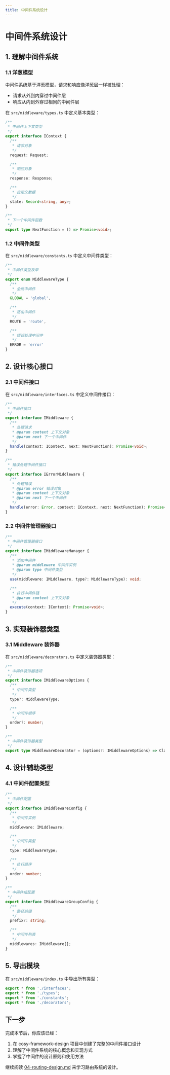 ```yaml
---
title: 中间件系统设计
---
```


# 中间件系统设计

## 1. 理解中间件系统

### 1.1 洋葱模型

中间件系统基于洋葱模型，请求和响应像洋葱层一样被处理：
- 请求从外到内穿过中间件层
- 响应从内到外穿过相同的中间件层

在 `src/middleware/types.ts` 中定义基本类型：

```typescript
/**
 * 中间件上下文类型
 */
export interface IContext {
  /**
   * 请求对象
   */
  request: Request;

  /**
   * 响应对象
   */
  response: Response;

  /**
   * 自定义数据
   */
  state: Record<string, any>;
}

/**
 * 下一个中间件函数
 */
export type NextFunction = () => Promise<void>;
```

### 1.2 中间件类型

在 `src/middleware/constants.ts` 中定义中间件类型：

```typescript
/**
 * 中间件类型枚举
 */
export enum MiddlewareType {
  /**
   * 全局中间件
   */
  GLOBAL = 'global',

  /**
   * 路由中间件
   */
  ROUTE = 'route',

  /**
   * 错误处理中间件
   */
  ERROR = 'error'
}
```

## 2. 设计核心接口

### 2.1 中间件接口

在 `src/middleware/interfaces.ts` 中定义中间件接口：

```typescript
/**
 * 中间件接口
 */
export interface IMiddleware {
  /**
   * 处理请求
   * @param context 上下文对象
   * @param next 下一个中间件
   */
  handle(context: IContext, next: NextFunction): Promise<void>;
}

/**
 * 错误处理中间件接口
 */
export interface IErrorMiddleware {
  /**
   * 处理错误
   * @param error 错误对象
   * @param context 上下文对象
   * @param next 下一个中间件
   */
  handle(error: Error, context: IContext, next: NextFunction): Promise<void>;
}
```

### 2.2 中间件管理器接口

```typescript
/**
 * 中间件管理器接口
 */
export interface IMiddlewareManager {
  /**
   * 添加中间件
   * @param middleware 中间件实例
   * @param type 中间件类型
   */
  use(middleware: IMiddleware, type?: MiddlewareType): void;

  /**
   * 执行中间件链
   * @param context 上下文对象
   */
  execute(context: IContext): Promise<void>;
}
```

## 3. 实现装饰器类型

### 3.1 Middleware 装饰器

在 `src/middleware/decorators.ts` 中定义装饰器类型：

```typescript
/**
 * 中间件装饰器选项
 */
export interface IMiddlewareOptions {
  /**
   * 中间件类型
   */
  type?: MiddlewareType;

  /**
   * 中间件顺序
   */
  order?: number;
}

/**
 * 中间件装饰器类型
 */
export type MiddlewareDecorator = (options?: IMiddlewareOptions) => ClassDecorator;
```

## 4. 设计辅助类型

### 4.1 中间件配置类型

```typescript
/**
 * 中间件配置
 */
export interface IMiddlewareConfig {
  /**
   * 中间件实例
   */
  middleware: IMiddleware;

  /**
   * 中间件类型
   */
  type: MiddlewareType;

  /**
   * 执行顺序
   */
  order: number;
}

/**
 * 中间件组配置
 */
export interface IMiddlewareGroupConfig {
  /**
   * 路径前缀
   */
  prefix?: string;

  /**
   * 中间件列表
   */
  middlewares: IMiddleware[];
}
```

## 5. 导出模块

在 `src/middleware/index.ts` 中导出所有类型：

```typescript
export * from './interfaces';
export * from './types';
export * from './constants';
export * from './decorators';
```

## 下一步

完成本节后，你应该已经：
1. 在 cosy-framework-design 项目中创建了完整的中间件接口设计
2. 理解了中间件系统的核心概念和实现方式
3. 掌握了中间件的设计原则和使用方法

继续阅读 [04-routing-design.md](./04-routing-design.md) 来学习路由系统的设计。 
